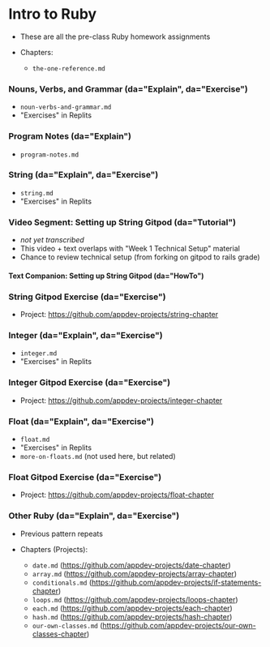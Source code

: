 # Intro to Ruby

  - These are all the pre-class Ruby homework assignments

  - Chapters:
    - `the-one-reference.md`

### Nouns, Verbs, and Grammar (da="Explain", da="Exercise")

  - `noun-verbs-and-grammar.md`
  - "Exercises" in Replits

### Program Notes (da="Explain")

  - `program-notes.md`

### String (da="Explain", da="Exercise")

  - `string.md`
  - "Exercises" in Replits

### Video Segment: Setting up String Gitpod (da="Tutorial")

  - *not yet transcribed*
  - This video + text overlaps with "Week 1 Technical Setup" material
  - Chance to review technical setup (from forking on gitpod to rails grade)

#### Text Companion: Setting up String Gitpod (da="HowTo")

### String Gitpod Exercise (da="Exercise")

  - Project: https://github.com/appdev-projects/string-chapter

### Integer (da="Explain", da="Exercise")

  - `integer.md`
  - "Exercises" in Replits

### Integer Gitpod Exercise (da="Exercise")

  - Project: https://github.com/appdev-projects/integer-chapter

### Float (da="Explain", da="Exercise")

  - `float.md`
  - "Exercises" in Replits
  - `more-on-floats.md` (not used here, but related)

### Float Gitpod Exercise (da="Exercise")

  - Project: https://github.com/appdev-projects/float-chapter

### Other Ruby (da="Explain", da="Exercise")

  - Previous pattern repeats

  - Chapters (Projects):
    - `date.md` (https://github.com/appdev-projects/date-chapter)
    - `array.md` (https://github.com/appdev-projects/array-chapter)
    - `conditionals.md` (https://github.com/appdev-projects/if-statements-chapter)
    - `loops.md` (https://github.com/appdev-projects/loops-chapter)
    - `each.md` (https://github.com/appdev-projects/each-chapter)
    - `hash.md` (https://github.com/appdev-projects/hash-chapter)
    - `our-own-classes.md` (https://github.com/appdev-projects/our-own-classes-chapter)